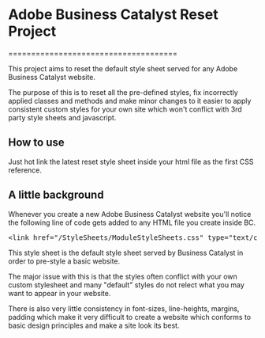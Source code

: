 <h1>Adobe Business Catalyst Reset Project</h1>
=====================================

<p>This project aims to reset the default style sheet served for any Adobe Business Catalyst website.</p>
<p>The purpose of this is to reset all the pre-defined styles, fix incorrectly applied classes and methods and make minor changes to it easier to apply consistent custom styles for your own site which won't conflict with 3rd party style sheets and javascript.</p>

<h2>How to use</h2>
<p>Just hot link the latest reset style sheet inside your html file as the first CSS reference.</p>
<!--
&lt;link href="/StyleSheets/ModuleStyleSheets.css" type="text/css" rel="StyleSheet" /&gt;
-->
<h2>A little background</h2>
<p>Whenever you create a new Adobe Business Catalyst website you'll notice the following line of code gets added to any HTML file you create inside BC.
<pre>
&lt;link href="/StyleSheets/ModuleStyleSheets.css" type="text/css" rel="StyleSheet" /&gt;
</pre>
<p>This style sheet is the default style sheet served by Business Catalyst in order to pre-style a basic website.</p>
<p>The major issue with this is that the styles often conflict with your own custom stylesheet and many "default" styles do not relect what you may want to appear in your website.</p>
<p>There is also very little consistency in font-sizes, line-heights, margins, padding which make it very difficult to create a website which conforms to basic design principles and make a site look its best.</p>